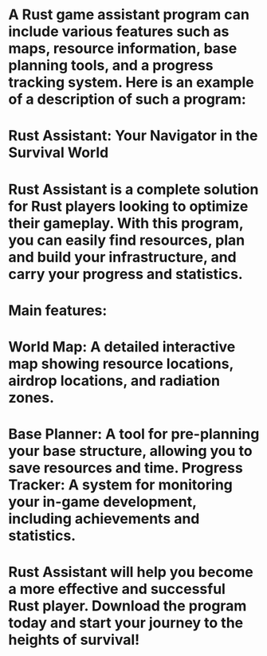# A Rust game assistant program can include various features such as maps, resource information, base planning tools, and a progress tracking system. Here is an example of a description of such a program:

# Rust Assistant: Your Navigator in the Survival World

# Rust Assistant is a complete solution for Rust players looking to optimize their gameplay. With this program, you can easily find resources, plan and build your infrastructure, and carry your progress and statistics.

# Main features:

# World Map: A detailed interactive map showing resource locations, airdrop locations, and radiation zones.

# Base Planner: A tool for pre-planning your base structure, allowing you to save resources and time. Progress Tracker: A system for monitoring your in-game development, including achievements and statistics.

# Rust Assistant will help you become a more effective and successful Rust player. Download the program today and start your journey to the heights of survival!
